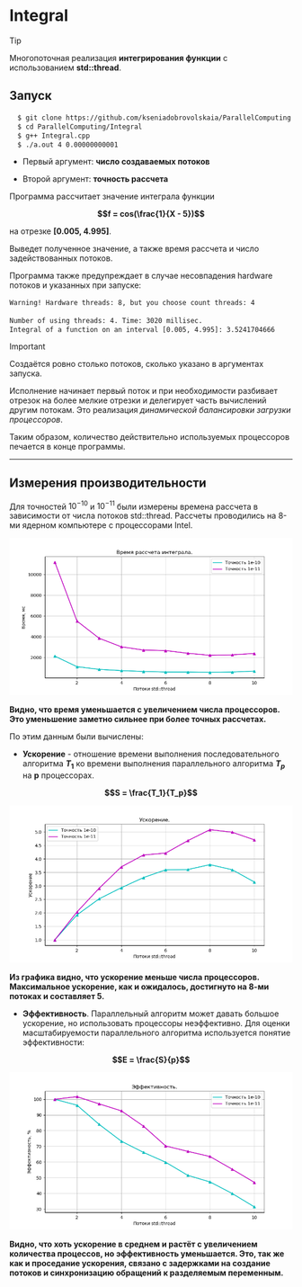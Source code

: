 # Integral 

> [!TIP]
> Многопоточная реализация **интегрирования функции** с использованием **std::thread**.


## Запуск

``` 
  $ git clone https://github.com/kseniadobrovolskaia/ParallelComputing
  $ cd ParallelComputing/Integral
  $ g++ Integral.cpp
  $ ./a.out 4 0.00000000001
```

* Первый аргумент: **число создаваемых потоков**

* Второй аргумент: **точность рассчета**

Программa рассчитает значение интеграла функции


**$$f = cos(\frac{1}{X - 5})$$**
 
на отрезке **[0.005, 4.995]**.

Выведет полученное значение,
а также время рассчета и число задействованных потоков.


Программа также предупреждает в случае несовпадения hardware потоков и указанных при запуске:

```
Warning! Hardware threads: 8, but you choose count threads: 4

Number of using threads: 4. Time: 3020 millisec.
Integral of a function on an interval [0.005, 4.995]: 3.5241704666
```

> [!IMPORTANT]
> Создаётся ровно столько потоков, сколько указано в аргументах запуска. 
>
> Исполнение начинает первый поток и при необходимости разбивает отрезок на более мелкие отрезки
> и делегирует часть вычислений другим потокам. Это реализация *динамической балансировки загрузки процессоров*.
>
> Таким образом, количество действительно используемых процессоров печается в конце программы.
-----------------------------------------------------------------------------


## Измерения производительности

Для точностей $10^{-10}$ и $10^{-11}$ были измерены времена рассчета в зависимости от числа потоков std::thread. Рассчеты проводились на 8-ми ядерном компьютере с процессорами Intel.

![example](Pictures/Times.png) 

**Видно, что время уменьшается с увеличением числа процессоров. Это уменьшение заметно сильнее при более точных рассчетах.**


По этим данным были вычислены:

* **Ускорение** - отношение времени выполнения последовательного алгоритма **$T_1$** ко времени выполнения параллельного алгоритма **$T_p$** на **p** процессорах.

**$$S = \frac{T_1}{T_p}$$**

![example](Pictures/Speedup.png) 

**Из графика видно, что ускорение меньше числа процессоров. Максимальное ускорение, как и ожидалось, достигнуто на 8-ми потоках и составляет 5.**

* **Эффективность**. Параллельный алгоритм может давать большое ускорение, но использовать процессоры неэффективно. Для оценки масштабируемости параллельного алгоритма используется понятие эффективности:

**$$E = \frac{S}{p}$$**

![example](Pictures/Efficiency.png) 

**Видно, что хоть ускорение в среднем и растёт с увеличением количества процессов, но эффективность уменьшается. Это, так же как и проседание ускорения, связано с задержками на создание потоков и синхронизацию обращений к разделяемым переменным.**


